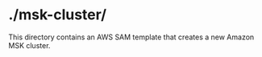 # ./msk-cluster/

This directory contains an AWS SAM template that creates a new Amazon MSK cluster. 